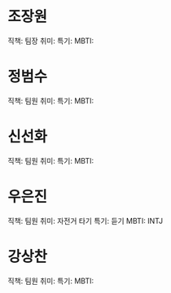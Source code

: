 # 조장원
직책: 팀장
취미: 
특기: 
MBTI: 

# 정범수
직책: 팀원
취미: 
특기: 
MBTI: 

# 신선화
직책: 팀원
취미: 
특기: 
MBTI: 

# 우은진
직책: 팀원
취미: 자전거 타기
특기: 듣기
MBTI: INTJ

# 강상찬
직책: 팀원
취미: 
특기: 
MBTI: 
